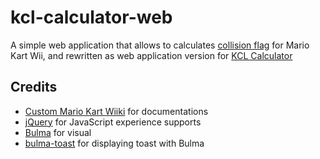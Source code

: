 # kcl-calculator-web

A simple web application that allows to calculates [collision flag](https://wiki.tockdom.com/wiki/KCL_Flags) for Mario Kart Wii, and rewritten as web application version for [KCL Calculator](https://github.com/expiteRz/kcl-calculator)

## Credits

- [Custom Mario Kart Wiiki](https://wiki.tockdom.com) for documentations
- [jQuery](https://jquery.com) for JavaScript experience supports
- [Bulma](https://bulma.io) for visual
- [bulma-toast](https://github.com/rfoel/bulma-toast) for displaying toast with Bulma
